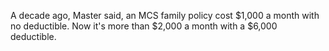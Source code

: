 A decade ago, Master said, an MCS family policy cost $1,000 a month with no deductible. Now it's more than $2,000 a month with a $6,000 deductible.